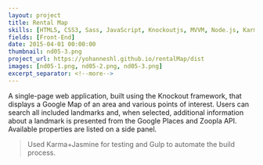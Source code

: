 ```yaml
---
layout: project
title: Rental Map
skills: [HTML5, CSS3, Sass, JavaScript, Knockoutjs, MVVM, Node.js, Karma, Jasmine, Gulp, Google Maps]
fields: [Front-End]
date: 2015-04-01 00:00:00
thumbnail: nd05-3.png
project_url: https://yohanneshl.github.io/rentalMap/dist
images: [nd05-1.png, nd05-2.png, nd05-3.png]
excerpt_separator: <!--more-->
---
```

A single-page web application, built using the Knockout framework, that displays a Google Map of an area and various points of interest. Users can search all included landmarks and, when selected, additional information about a landmark is presented from the Google Places and Zoopla API. Available properties are listed on a side panel.

<!--more-->

> Used Karma+Jasmine for testing and Gulp to automate the build process.
 
